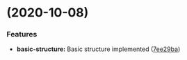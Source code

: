 #  (2020-10-08)


### Features

* **basic-structure:** Basic structure implemented ([7ee29ba](https://github.com/aimlabs-os/avu/commit/7ee29bad0317b89d334703e6ae823cb3232dc4f7))
